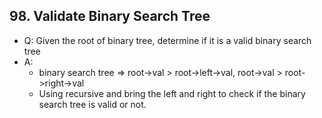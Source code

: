 ## 98. Validate Binary Search Tree
- Q: Given the root of binary tree, determine if it is a valid binary search tree
- A:
    - binary search tree => root->val > root->left->val, root->val > root->right->val 
    - Using recursive and bring the left and right to check if the binary search tree is valid or not.
